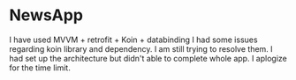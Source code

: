 # NewsApp
I have used MVVM + retrofit + Koin + databinding
I had some issues regarding koin library and dependency.
I am still trying to resolve them.
I had set up the architecture but didn't able to complete whole app.
I aplogize for the time limit.

